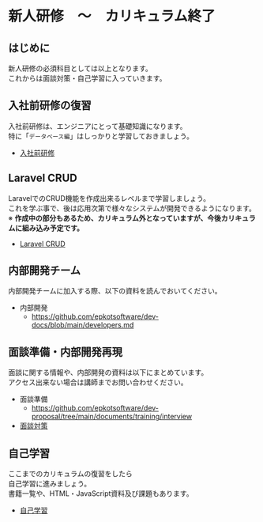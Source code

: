 # 新人研修　〜　カリキュラム終了

## はじめに

新人研修の必須科目としては以上となります。  
これからは面談対策・自己学習に入っていきます。

## 入社前研修の復習

入社前研修は、エンジニアにとって基礎知識になります。  
特に「`データベース編`」はしっかりと学習しておきましょう。

- [入社前研修](./../../../public/t/index.md)

## Laravel CRUD

LaravelでのCRUD機能を作成出来るレベルまで学習しましょう。  
これを学ぶ事で、後は応用次第で様々なシステムが開発できるようになります。  
※ **作成中の部分もあるため、カリキュラム外となっていますが、今後カリキュラムに組み込み予定です。**

- [Laravel CRUD](./../../laravel/crud/index.md)

## 内部開発チーム

内部開発チームに加入する際、以下の資料を読んでおいてください。

- 内部開発
  - <https://github.com/epkotsoftware/dev-docs/blob/main/developers.md>

## 面談準備・内部開発再現

面談に関する情報や、内部開発の資料は以下にまとめています。  
アクセス出来ない場合は講師までお問い合わせください。  

- 面談準備
  - <https://github.com/epkotsoftware/dev-proposal/tree/main/documents/training/interview>
- [面談対策](./../../interview/index.md)

## 自己学習

ここまでのカリキュラムの復習をしたら  
自己学習に進みましょう。  
書籍一覧や、HTML・JavaScript資料及び課題もあります。

- [自己学習](./../../../self-learning/index.md)
